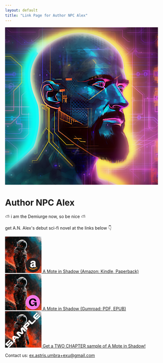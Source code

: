 ```yaml
---
layout: default
title: "Link Page for Author NPC Alex"
---
```


<div class="profile">
    <a href="https://x.com/lastnpcalex" target="_blank">
        <img src="Author_Image.png" alt="Profile Picture">
    </a>
    <h1>Author NPC Alex</h1>
    <p>⛅ i am the Demiurge now, so be nice ⛅</p>
    <p> get A.N. Alex's debut sci-fi novel at the links below 👇</p>
</div>
<div class="links">
    <a href="https://a.co/d/d4eV40z">
        <img src="AMS_thumbnail_small_amazon.png" alt="A Mote in Shadow">
        A Mote in Shadow (Amazon: Kindle, Paperback)
    </a>
    <a href="https://lastnpcalex.gumroad.com/l/AMoteInShadow">
        <img src="AMS_thumbnail_small_gumroad.png" alt="A Mote in Shadow">
        A Mote in Shadow (Gumroad: PDF, EPUB)
    </a>
    <a href="https://github.com/lastnpcalex/AuthorNPCAlex/blob/main/A%20Mote%20in%20Shadow%20-%20A.N.%20Alex%20-%20First%20Two%20-%20.pdf">
        <img src="AMS_thumbnail_small_sample.png" alt="A Mote in Shadow">
        Get a TWO CHAPTER sample of A Mote in Shadow!
    </a>
</div>
<div class="contact">
    <p>Contact us: <a href="mailto:ex.astris.umbra+exu@gmail.com">ex.astris.umbra+exu@gmail.com</a></p>
</div>
